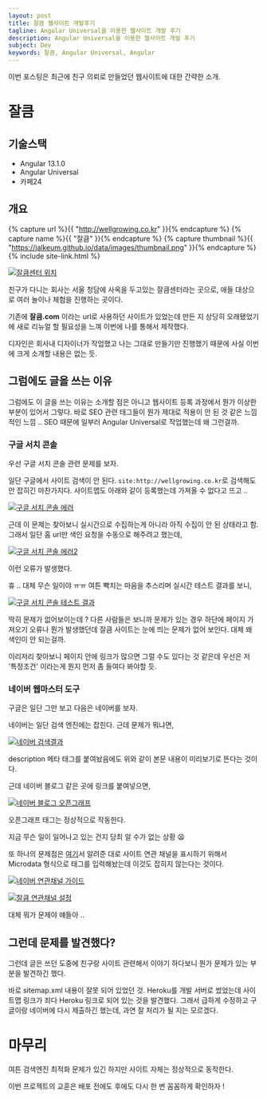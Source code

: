 ```yaml
---
layout: post
title: 잘큼 웹사이트 개발후기
tagline: Angular Universal을 이용한 웹사이트 개발 후기
description: Angular Universal을 이용한 웹사이트 개발 후기
subject: Dev
keywords: 잘큼, Angular Universal, Angular
---
```


이번 포스팅은 최근에 친구 의뢰로 만들었던 웹사이트에 대한 간략한 소개.

# 잘큼

## 기술스택

- Angular 13.1.0
- Angular Universal
- 카페24

## 개요

{% capture url %}{{ "http://wellgrowing.co.kr" }}{% endcapture %}
{% capture name %}{{ "잘큼" }}{% endcapture %}
{% capture thumbnail %}{{ "https://jalkeum.github.io/data/images/thumbnail.png" }}{% endcapture %}
{% include site-link.html %}

[![잘큼센터 위치](/assets/images/jalkeum-map.png)](/assets/images/jalkeum-map.png)

친구가 다니는 회사는 서울 청담에 사옥을 두고있는 잘큼센터라는 곳으로,
애들 대상으로 여러 놀이나 체험을 진행하는 곳이다.

기존에 **잘큼.com** 이라는 url로 사용하던 사이트가 있었는데 만든 지 상당히 오래됐었기에
새로 리뉴얼 할 필요성을 느껴 이번에 나를 통해서 제작했다.

디자인은 회사내 디자이너가 작업했고 나는 그대로 만들기만 진행했기 때문에 사실 이번에 크게 소개할 내용은 없는 듯.

## 그럼에도 글을 쓰는 이유

그럼에도 이 글을 쓰는 이유는 소개할 점은 아니고 웹사이트 등록 과정에서 뭔가 이상한 부분이 있어서 그렇다.
바로 SEO 관련 태그들이 뭔가 제대로 적용이 안 된 것 같은 느낌적인 느낌 ..
SEO 때문에 일부러 Angular Universal로 작업했는데 왜 그런걸까.

### 구글 서치 콘솔

우선 구글 서치 콘솔 관련 문제를 보자.

일단 구글에서 사이트 검색이 안 된다. `site:http://wellgrowing.co.kr`로 검색해도 안 잡히긴 마찬가지다.
사이트맵도 아래와 같이 등록했는데 가져올 수 없다고 뜨고 ..

[![구글 서치 콘솔 에러](/assets/images/jalkeum-google-search-console.png)](/assets/images/jalkeum-google-search-console.png)

근데 이 문제는 찾아보니 실시간으로 수집하는게 아니라 아직 수집이 안 된 상태라고 함.
그래서 일단 홈 url만 색인 요청을 수동으로 해주려고 했는데,

[![구글 서치 콘솔 에러2](/assets/images/jalkeum-google-error.png)](/assets/images/jalkeum-google-error.png)

이런 오류가 발생했다.

휴 .. 대체 무슨 일이야 ㅠㅠ
여튼 빡치는 마음을 추스리며 실시간 테스트 결과를 보니,

[![구글 서치 콘솔 테스트 결과](/assets/images/jalkeum-google-test-result.png)](/assets/images/jalkeum-google-test-result.png)

딱히 문제가 없어보이는데 ?
다른 사람들은 보니까 문제가 있는 경우 하단에 페이지 가져오기 오류나 뭔가 발생했던데
잘큼 사이트는 눈에 띄는 문제가 없어 보인다.
대체 왜 색인이 안 되는걸까.

이리저리 찾아보니 페이지 안에 링크가 많으면 그럴 수도 있다는 것 같은데 우선은 저 '특정조건' 이라는게 뭔지 먼저 좀 들여다 봐야할 듯.

### 네이버 웹마스터 도구

구글은 일단 그만 보고 다음은 네이버를 보자.

네이버는 일단 검색 엔진에는 잡힌다. 근데 문제가 뭐냐면,

[![네이버 검색결과](/assets/images/jalkeum-naver-search.png)](/assets/images/jalkeum-naver-search.png)

description 메타 태그를 붙여놨음에도 위와 같이 본문 내용이 미리보기로 뜬다는 것이다.

근데 네이버 블로그 같은 곳에 링크를 붙여넣으면,

[![네이버 블로그 오픈그래프](/assets/images/jalkeum-naver-link.png)](/assets/images/jalkeum-naver-link.png)

오픈그래프 태그는 정상적으로 작동한다.

지금 무슨 일이 일어나고 있는 건지 당최 알 수가 없는 상황 😫

또 하나의 문제점은 [여기](https://searchadvisor.naver.com/guide/structured-data-channel)서 알려준 대로
사이트 연관 채널을 표시하기 위해서 Microdata 형식으로 태그를 입력해놨는데
이것도 잡히지 않는다는 것이다.

[![네이버 연관채널 가이드](/assets/images/naver-related-channel-guide.png)](/assets/images/naver-related-channel-guide.png)

[![잘큼 연관채널 설정](/assets/images/jalkeum-related-channel.png)](/assets/images/jalkeum-related-channel.png)

대체 뭐가 문제야 얘들아 ..

## 그런데 문제를 발견했다?

그런데 글은 쓰던 도중에 친구랑 사이트 관련해서 이야기 하다보니
뭔가 문제가 있는 부분을 발견하긴 했다.

바로 sitemap.xml 내용이 잘못 되어 있었던 것.
Heroku를 개발 서버로 썼었는데 사이트맵 링크가 죄다 Heroku 링크로 되어 있는 것을 발견했다.
그래서 급하게 수정하고 구글이랑 네이버에 다시 제출하긴 했는데, 과연 잘 처리가 될 지는 모르겠다.

# 마무리

여튼 검색엔진 최적화 문제가 있긴 하지만 사이트 자체는 정상적으로 동작한다.

이번 프로젝트의 교훈은 배포 전에도 후에도 다시 한 번 꼼꼼하게 확인하자 !
